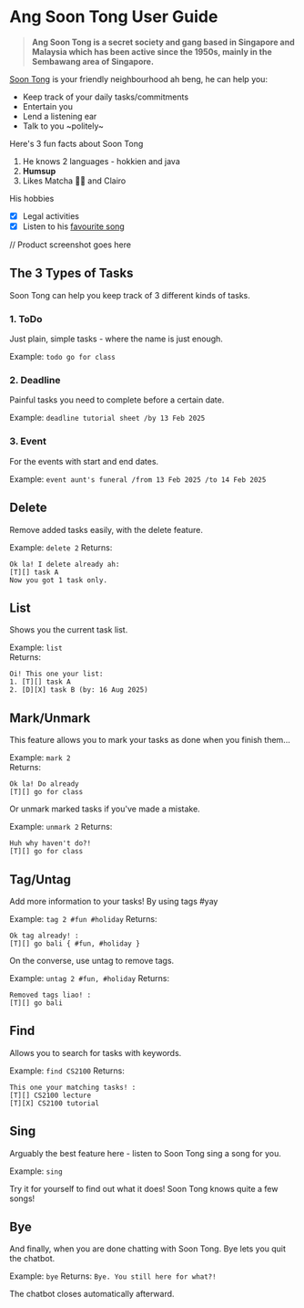 # Ang Soon Tong User Guide
> **Ang Soon Tong is a secret society and gang based in Singapore and Malaysia which has been active since the 1950s, mainly in the Sembawang area of Singapore.**

[Soon Tong](https://soundcloud.com/21ast/21-ast-pht-gss-18siaokimtian) is your friendly neighbourhood ah beng, he can help you:

- Keep track of your daily tasks/commitments
- Entertain you
- Lend a listening ear
- Talk to you ~politely~

Here's 3 fun facts about Soon Tong

1. He knows 2 languages - hokkien and java
2. **Humsup**
3. Likes Matcha 🍵🍃 and Clairo

His hobbies

- [x] Legal activities
- [x] Listen to his [favourite song](https://soundcloud.com/nicholas-chong-19/crazy-baby-nightcore-remix?si=4a9cc4d856c940eab66aadf5184fc5b4&utm_source=clipboard&utm_medium=text&utm_campaign=social_sharing)

// Product screenshot goes here

## The 3 Types of Tasks

Soon Tong can help you keep track of 3 different kinds of tasks.

### 1. ToDo
Just plain, simple tasks - where the name is just enough.

Example: `todo go for class`

### 2. Deadline
Painful tasks you need to complete before a certain date.

Example: `deadline tutorial sheet /by 13 Feb 2025`

### 3. Event
For the events with start and end dates.

Example: `event aunt's funeral /from 13 Feb 2025 /to 14 Feb 2025`

## Delete
Remove added tasks easily, with the delete feature.

Example: `delete 2`
Returns: 
```
Ok la! I delete already ah:
[T][] task A
Now you got 1 task only.
```

## List
Shows you the current task list.

Example: `list`\
Returns: 
```
Oi! This one your list:
1. [T][] task A
2. [D][X] task B (by: 16 Aug 2025)
```

## Mark/Unmark
This feature allows you to mark your tasks
as done when you finish them...

Example: `mark 2`\
Returns:
```
Ok la! Do already
[T][] go for class 
```

Or unmark marked tasks if you've made a mistake.

Example: `unmark 2`
Returns:
```
Huh why haven't do?!
[T][] go for class 
```

## Tag/Untag
Add more information to your tasks! By using tags #yay

Example: `tag 2 #fun #holiday`
Returns: 
```
Ok tag already! :
[T][] go bali { #fun, #holiday }
```

On the converse, use untag to remove tags.

Example: `untag 2 #fun, #holiday`
Returns:
```
Removed tags liao! :
[T][] go bali
```

## Find
Allows you to search for tasks with keywords.

Example: `find CS2100`
Returns:
```
This one your matching tasks! :
[T][] CS2100 lecture
[T][X] CS2100 tutorial
```

## Sing
Arguably the best feature here - listen to Soon Tong sing a song for you.

Example: `sing`

Try it for yourself to find out what it does! Soon Tong knows quite a few songs!

## Bye
And finally, when you are done chatting with Soon Tong. Bye lets you quit the chatbot.

Example: `bye`
Returns: `Bye. You still here for what?!`

The chatbot closes automatically afterward.
